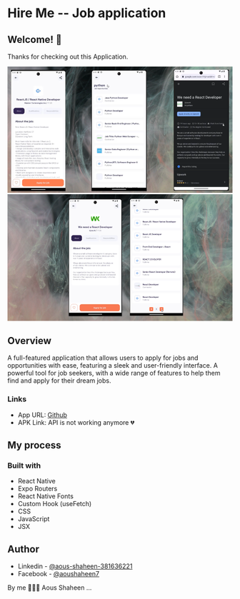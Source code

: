 # Hire Me -- Job application
## Welcome! 👋

Thanks for checking out this Application.

![Hire](./showcase/view01.png)
![Hire](./showcase/view02.png)

## Overview
A full-featured application that allows users to apply for jobs and opportunities with ease, featuring a sleek and user-friendly interface. A powerful tool for job seekers, with a wide range of features to help them find and apply for their dream jobs.

### Links

- App URL: [Github](https://github.com/shaheen7a/Android--Hire-me.git)
- APK Link: API is not working anymore 💔

## My process

### Built with

- React Native
- Expo Routers
- React Native Fonts
- Custom Hook (useFetch)
- CSS
- JavaScript
- JSX

## Author

- Linkedin - [@aous-shaheen-381636221](https://www.linkedin.com/in/shaheen2001/)
- Facebook - [@aoushaheen7](https://www.facebook.com/shaheen72001/)

By me 🚀🚀🚀
Aous Shaheen
...

